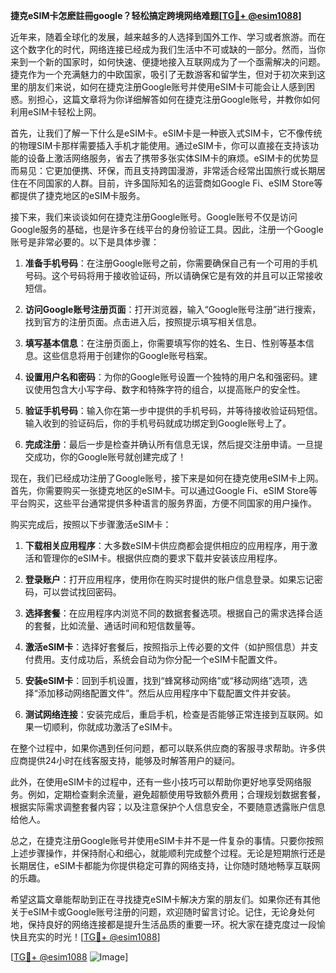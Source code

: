 **捷克eSIM卡怎麽註冊google？轻松搞定跨境网络难题[[TG💪+ @esim1088](https://t.me/s/esim1088)]**

近年来，随着全球化的发展，越来越多的人选择到国外工作、学习或者旅游。而在这个数字化的时代，网络连接已经成为我们生活中不可或缺的一部分。然而，当你来到一个新的国家时，如何快速、便捷地接入互联网成为了一个亟需解决的问题。捷克作为一个充满魅力的中欧国家，吸引了无数游客和留学生，但对于初次来到这里的朋友们来说，如何在捷克注册Google账号并使用eSIM卡可能会让人感到困惑。别担心，这篇文章将为你详细解答如何在捷克注册Google账号，并教你如何利用eSIM卡轻松上网。

首先，让我们了解一下什么是eSIM卡。eSIM卡是一种嵌入式SIM卡，它不像传统的物理SIM卡那样需要插入手机才能使用。通过eSIM卡，你可以直接在支持该功能的设备上激活网络服务，省去了携带多张实体SIM卡的麻烦。eSIM卡的优势显而易见：它更加便携、环保，而且支持跨国漫游，非常适合经常出国旅行或长期居住在不同国家的人群。目前，许多国际知名的运营商如Google Fi、eSIM Store等都提供了捷克地区的eSIM卡服务。

接下来，我们来谈谈如何在捷克注册Google账号。Google账号不仅是访问Google服务的基础，也是许多在线平台的身份验证工具。因此，注册一个Google账号是非常必要的。以下是具体步骤：

1. **准备手机号码**：在注册Google账号之前，你需要确保自己有一个可用的手机号码。这个号码将用于接收验证码，所以请确保它是有效的并且可以正常接收短信。

2. **访问Google账号注册页面**：打开浏览器，输入“Google账号注册”进行搜索，找到官方的注册页面。点击进入后，按照提示填写相关信息。

3. **填写基本信息**：在注册页面上，你需要填写你的姓名、生日、性别等基本信息。这些信息将用于创建你的Google账号档案。

4. **设置用户名和密码**：为你的Google账号设置一个独特的用户名和强密码。建议使用包含大小写字母、数字和特殊字符的组合，以提高账户的安全性。

5. **验证手机号码**：输入你在第一步中提供的手机号码，并等待接收验证码短信。输入收到的验证码后，你的手机号码就成功绑定到Google账号上了。

6. **完成注册**：最后一步是检查并确认所有信息无误，然后提交注册申请。一旦提交成功，你的Google账号就创建完成了！

现在，我们已经成功注册了Google账号，接下来是如何在捷克使用eSIM卡上网。首先，你需要购买一张捷克地区的eSIM卡。可以通过Google Fi、eSIM Store等平台购买，这些平台通常提供多种语言的服务界面，方便不同国家的用户操作。

购买完成后，按照以下步骤激活eSIM卡：

1. **下载相关应用程序**：大多数eSIM卡供应商都会提供相应的应用程序，用于激活和管理你的eSIM卡。根据供应商的要求下载并安装该应用程序。

2. **登录账户**：打开应用程序，使用你在购买时提供的账户信息登录。如果忘记密码，可以尝试找回密码。

3. **选择套餐**：在应用程序内浏览不同的数据套餐选项。根据自己的需求选择合适的套餐，比如流量、通话时间和短信数量等。

4. **激活eSIM卡**：选择好套餐后，按照指示上传必要的文件（如护照信息）并支付费用。支付成功后，系统会自动为你分配一个eSIM卡配置文件。

5. **安装eSIM卡**：回到手机设置，找到“蜂窝移动网络”或“移动网络”选项，选择“添加移动网络配置文件”。然后从应用程序中下载配置文件并安装。

6. **测试网络连接**：安装完成后，重启手机，检查是否能够正常连接到互联网。如果一切顺利，你就成功激活了eSIM卡。

在整个过程中，如果你遇到任何问题，都可以联系供应商的客服寻求帮助。许多供应商提供24小时在线客服支持，能够及时解答用户的疑问。

此外，在使用eSIM卡的过程中，还有一些小技巧可以帮助你更好地享受网络服务。例如，定期检查剩余流量，避免超额使用导致额外费用；合理规划数据套餐，根据实际需求调整套餐内容；以及注意保护个人信息安全，不要随意透露账户信息给他人。

总之，在捷克注册Google账号并使用eSIM卡并不是一件复杂的事情。只要你按照上述步骤操作，并保持耐心和细心，就能顺利完成整个过程。无论是短期旅行还是长期居住，eSIM卡都能为你提供稳定可靠的网络支持，让你随时随地畅享互联网的乐趣。

希望这篇文章能帮助到正在寻找捷克eSIM卡解决方案的朋友们。如果你还有其他关于eSIM卡或Google账号注册的问题，欢迎随时留言讨论。记住，无论身处何地，保持良好的网络连接都是提升生活品质的重要一环。祝大家在捷克度过一段愉快且充实的时光！[[TG💪+ @esim1088](https://t.me/s/esim1088)]

[[TG💪+ @esim1088](https://t.me/s/esim1088) ![Image](https://i.postimg.cc/4NQfJmqS/Snipaste-2025-05-13-00-14-12.png)]